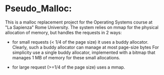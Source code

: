 # Pseudo_Malloc: 
   This is a malloc replacement project for the Operating Systems course at "La Sapienza" Rome University.
   The system relies on mmap for the physical allocation of memory, but handles the requests in
   2 ways:
   - for small requests (< 1/4 of the page size) it uses a buddy allocator.
     Clearly, such a buddy allocator can manage at most page-size bytes
     For simplicity use a single buddy allocator, implemented with a bitmap
     that manages 1 MB of memory for these small allocations.

   - for large request (>=1/4 of the page size) uses a mmap.
